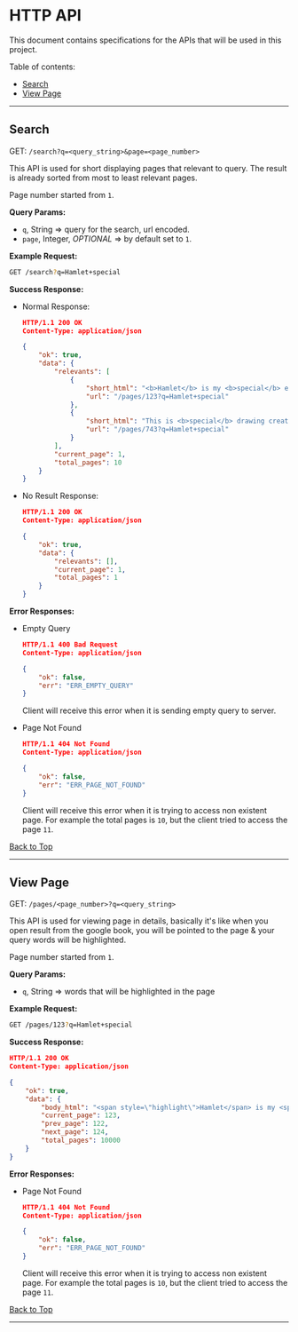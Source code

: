 # HTTP API

This document contains specifications for the APIs that will be used in this project.

Table of contents:

- [Search](#search)
- [View Page](#view-page)

---

## Search

GET: `/search?q=<query_string>&page=<page_number>`

This API is used for short displaying pages that relevant to query. The result is already sorted from most to least relevant pages.

Page number started from `1`.

**Query Params:**

- `q`, String => query for the search, url encoded.
- `page`, Integer, _OPTIONAL_ => by default set to `1`.

**Example Request:**

```bash
GET /search?q=Hamlet+special
```

**Success Response:**

- Normal Response:

    ```json
    HTTP/1.1 200 OK
    Content-Type: application/json

    {
        "ok": true,
        "data": {
            "relevants": [
                {
                    "short_html": "<b>Hamlet</b> is my <b>special</b> egg. How are you buddy? I'm not too fond with literature art so I could just...",
                    "url": "/pages/123?q=Hamlet+special"
                },
                {
                    "short_html": "This is <b>special</b> drawing created by me. Why don't you just read <b>hamlet</b>?",
                    "url": "/pages/743?q=Hamlet+special"
                }
            ],
            "current_page": 1,
            "total_pages": 10
        }
    }
    ```

- No Result Response:

    ```json
    HTTP/1.1 200 OK
    Content-Type: application/json

    {
        "ok": true,
        "data": {
            "relevants": [],
            "current_page": 1,
            "total_pages": 1
        }
    }
    ```


**Error Responses:**

- Empty Query

    ```json
    HTTP/1.1 400 Bad Request
    Content-Type: application/json

    {
        "ok": false,
        "err": "ERR_EMPTY_QUERY"
    }
    ```

    Client will receive this error when it is sending empty query to server.

- Page Not Found

    ```json
    HTTP/1.1 404 Not Found
    Content-Type: application/json

    {
        "ok": false,
        "err": "ERR_PAGE_NOT_FOUND"
    }
    ```

    Client will receive this error when it is trying to access non existent page. For example the total pages is `10`, but the client tried to access the page `11`.

[Back to Top](#http-api)

---

## View Page

GET: `/pages/<page_number>?q=<query_string>`

This API is used for viewing page in details, basically it's like when you open result from the google book, you will be pointed to the page & your query words will be highlighted.

Page number started from `1`.

**Query Params:**

- `q`, String => words that will be highlighted in the page

**Example Request:**

```bash
GET /pages/123?q=Hamlet+special
```

**Success Response:**

```json
HTTP/1.1 200 OK
Content-Type: application/json

{
    "ok": true,
    "data": {
        "body_html": "<span style=\"highlight\">Hamlet</span> is my <span style=\"highlight\">special</span> egg. How are you buddy? I'm not too fond with literature art so I could just try to work on it.",
        "current_page": 123,
        "prev_page": 122,
        "next_page": 124,
        "total_pages": 10000
    }
}
```

**Error Responses:**

- Page Not Found

    ```json
    HTTP/1.1 404 Not Found
    Content-Type: application/json

    {
        "ok": false,
        "err": "ERR_PAGE_NOT_FOUND"
    }
    ```

    Client will receive this error when it is trying to access non existent page. For example the total pages is `10`, but the client tried to access the page `11`.

[Back to Top](#http-api)

---